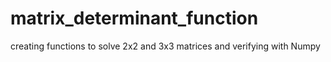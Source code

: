 # matrix_determinant_function
 creating functions to solve 2x2 and 3x3 matrices and verifying with Numpy
